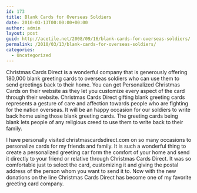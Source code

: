 ```yaml
---
id: 173
title: Blank Cards for Overseas Soldiers
date: 2010-03-13T00:00:00+00:00
author: admin
layout: post
guid: http://acetile.net/2008/09/16/blank-cards-for-overseas-soldiers/
permalink: /2010/03/13/blank-cards-for-overseas-soldiers/
categories:
  - Uncategorized
---
```

Christmas Cards Direct is a wonderful company that is generously offering 180,000 blank greeting cards to overseas soldiers who can use them to send greetings back to their home. You can get Personalized Christmas Cards on their website as they let you customize every aspect of the card through their website. Christmas Cards Direct gifting blank greeting cards represents a gesture of care and affection towards people who are fighting for the nation overseas. It will be an happy occasion for our soldiers to write back home using those blank greeting cards. The greeting cards being blank lets people of any religious creed to use them to write back to their family.

I have personally visited christmascardsdirect.com on so many occasions to personalize cards for my friends and family. It is such a wonderful thing to create a personalized greeting car form the comfort of your home and send it directly to your friend or relative through Christmas Cards Direct. It was so comfortable just to select the card, customizing it and giving the postal address of the person whom you want to send it to. Now with the new donations on the line Christmas Cards Direct has become one of my favorite greeting card company.